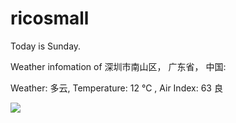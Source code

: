 # ricosmall

Today is Sunday.

Weather infomation of 深圳市南山区， 广东省， 中国: 

Weather: 多云, Temperature: 12 ℃ , Air Index: 63 良

<img src="https://github-readme-stats.vercel.app/api?username=ricosmall&show_icons=true" />
